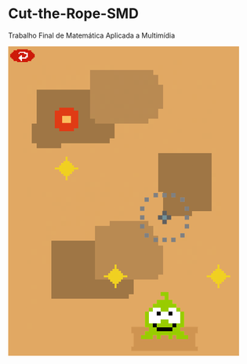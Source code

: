 # Cut-the-Rope-SMD
Trabalho Final de Matemática Aplicada a Multimídia

![alt text](https://github.com/isradesu/Cut-the-Rope-SMD/blob/main/printreadme.png)

